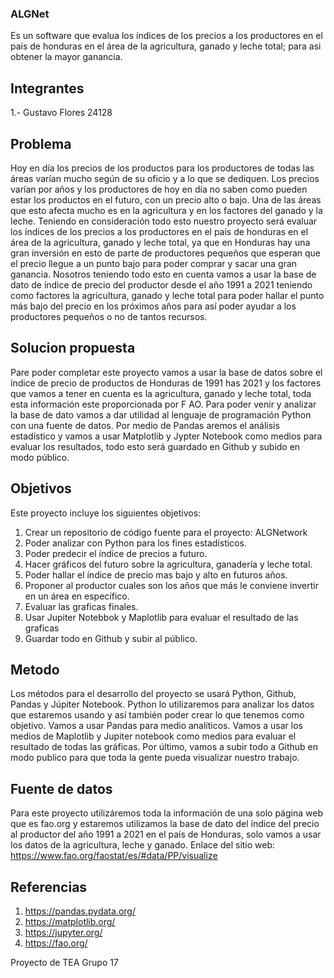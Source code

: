 ### ALGNet
Es un software que evalua los índices de los precios a los productores en el país de honduras en el área de la agricultura, ganado y leche total; para asi obtener la mayor ganancia.
## Integrantes
1.- Gustavo  Flores 24128
## Problema
Hoy en día los precios de los productos para los productores de todas las áreas varían mucho según de su oficio y a lo que se dediquen. Los precios varían por años y los productores de hoy en día no saben como pueden estar los productos en el futuro, con un precio alto o bajo. Una de las áreas que esto afecta mucho es en la agricultura y en los factores del ganado y la leche. Teniendo en consideración todo esto nuestro proyecto será evaluar los índices de los precios a los productores en el país de honduras en el área de la agricultura, ganado y leche total, ya que en Honduras hay una gran inversión en esto de parte de productores pequeños que esperan que el precio llegue a un punto bajo para poder comprar y sacar una gran ganancia. Nosotros teniendo todo esto en cuenta vamos a usar la base de dato de índice de precio del productor desde el año 1991 a 2021 teniendo como factores la agricultura, ganado y leche total para poder hallar el punto más bajo del precio en los próximos años para así poder ayudar a los productores pequeños o no de tantos recursos.    
## Solucion propuesta
Pare poder completar este proyecto vamos a usar la base de datos sobre el índice de precio de productos de Honduras de 1991 has 2021 y los factores que vamos a tener en cuenta es la agricultura, ganado y leche total, toda esta información este proporcionada por F	AO. Para poder venir y analizar la base de dato vamos a dar utilidad al lenguaje de programación Python con una fuente de datos. Por medio de Pandas aremos el análisis estadístico y vamos a usar Matplotlib y Jypter Notebook como medios para evaluar los resultados, todo esto será guardado en Github y subido en modo público.
## Objetivos
Este proyecto incluye los siguientes objetivos:  
1.	Crear un repositorio de código fuente para el proyecto: ALGNetwork   
2.	Poder analizar con Python para los fines estadísticos.   
3.	Poder predecir el índice de precios a futuro.   
4.	Hacer gráficos del futuro sobre la agricultura, ganadería y leche total.   
5.	Poder hallar el índice de precio mas bajo y alto en futuros años.  
6.	Proponer al productor cuales son los años que más le conviene invertir en un área en específico.   
7.	Evaluar las graficas finales.  
8.	Usar Jupiter Notebbok y Maplotlib para evaluar el resultado de las graficas  
9.	Guardar todo en Github y subir al público.
## Metodo
Los métodos para el desarrollo del proyecto se usará Python, Github, Pandas y Júpiter Notebook. Python lo utilizaremos para analizar los datos que estaremos usando y así también poder crear lo que tenemos como objetivo. Vamos a usar Pandas para medio analíticos. Vamos a usar los medios de Maplotlib y Jupiter notebook como medios para evaluar el resultado de todas las gráficas. Por último, vamos a subir todo a Github en modo publico para que toda la gente pueda visualizar nuestro trabajo.
## Fuente de datos
Para este proyecto utilizáremos toda la información de una solo página web que es fao.org y estaremos utilizamos la base de dato del índice del precio al productor del año 1991 a 2021 en el país de Honduras, solo vamos a usar los datos de la agricultura, leche y ganado.
Enlace del sitio web:  https://www.fao.org/faostat/es/#data/PP/visualize
## Referencias
1.	https://pandas.pydata.org/  
2.	https://matplotlib.org/  
3.	https://jupyter.org/  
4. https://fao.org/


Proyecto de TEA Grupo 17

